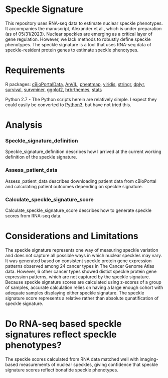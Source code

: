# Speckle Signature
This repository uses RNA-seq data to estimate nuclear speckle phenotypes. It accompanies the manuscript, Alexander et al., which is under preparation (as of 05/31/2023). Nuclear speckles are emerging as a critical layer of gene regulation. However, we lack methods to robustly define speckle phenotypes. The speckle signature is a tool that uses RNA-seq data of speckle-resident protein genes to estimate speckle phenotypes. 

# Requirements
R packages: [cBioPortalData](https://bioconductor.org/packages/release/bioc/html/cBioPortalData.html), [AnVIL](https://bioconductor.org/packages/release/bioc/html/AnVIL.html), [pheatmap](https://CRAN.R-project.org/package=pheatmap), [viridis](https://CRAN.R-project.org/package=viridis), [stringr](https://CRAN.R-project.org/package=stringr), [dplyr](https://CRAN.R-project.org/package=dplyr), [survival](https://CRAN.R-project.org/package=survival), [survminer](https://CRAN.R-project.org/package=survminer), [ggplot2](https://CRAN.R-project.org/package=ggplot2), [hrbrthemes](https://CRAN.R-project.org/package=hrbrthemes), [stats](https://CRAN.R-project.org/package=STAT)

Python 2.7 - The Python scripts herein are relatively simple. I expect they could easily be converted to [Python3](https://python2to3.com/), but have not tried this.

# Analysis 
### Speckle_signature_definition
Speckle_signature_definition describes how I arrived at the current working definition of the speckle signature.

### Assess_patient_data
Assess_patient_data describes downloading patient data from cBioPortal and calculating patient outcomes depending on speckle signature. 

### Calculate_speckle_signature_score
Calculate_speckle_signature_score describes how to generate speckle scores from RNA-seq data.

# Considerations and Limitations
The speckle signature represents one way of measuring speckle variation and does not capture all possible ways in which nuclear speckles may vary. It was generated based on consistent speckle protein gene expression patterns observed among 24 cancer types in The Cancer Genome Atlas data. However, 6 other cancer types showed distict speckle protein gene expression patterns, which are not captured by the speckle signature. Because speckle signature scores are calculated using z-scores of a group of samples, accurate calculation relies on having a large enough cohort with adequate samples displaying either speckle signature. The speckle signature score represents a relative rather than absolute qunatification of speckle signature.  

# Do RNA-seq based speckle signatures reflect speckle phenotypes?
The speckle scores calculated from RNA data matched well with imaging-based measurements of nuclear speckles, giving confidence that speckle signature scores reflect bonafide speckle phenotypes. 






